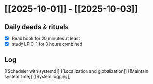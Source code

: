 # [[2025-10-01]] -  [[2025-10-03]]

## Daily deeds & rituals


- [x] Read book for 20 minutes at least
- [x] study LPIC-1 for 3 hours combined

## Log

[[Scheduler with systemd]]
[[Localization and globalization]]
[[Maintain system time]]
[[System logging]]

